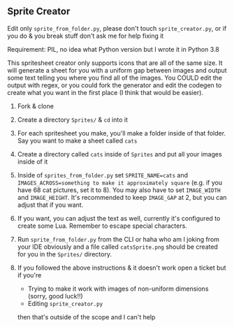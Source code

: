 ## Sprite Creator
Edit only `sprite_from_folder.py`, please don't touch `sprite_creator.py`, or if you do & you break stuff don't ask me for help fixing it

Requirement: PIL, no idea what Python version but I wrote it in Python 3.8

This spritesheet creator only supports icons that are all of the same size. It will generate a sheet for you with a uniform gap between images and output some text telling you where you find all of the images. You COULD edit the output with regex, or you could fork the generator and edit the codegen to create what you want in the first place (I think that would be easier).

1. Fork & clone
2. Create a directory `Sprites/` & `cd` into it
3. For each spritesheet you make, you'll make a folder inside of that folder. Say you want to make a sheet called `cats`
4. Create a directory called `cats` inside of `Sprites` and put all your images inside of it
5. Inside of `sprites_from_folder.py` set `SPRITE_NAME=cats` and `IMAGES_ACROSS=something to make it approximately square` (e.g. if you have 68 cat pictures, set it to 8). You may also have to set `IMAGE_WIDTH` and `IMAGE_HEIGHT`. It's recommended to keep `IMAGE_GAP` at 2, but you can adjust that if you want.
6. If you want, you can adjust the text as well, currently it's configured to create some Lua. Remember to escape special characters.
7. Run `sprite_from_folder.py` from the CLI or haha who am I joking from your IDE obviously and a file called `catsSprite.png` should be created for you in the `Sprites/` directory.
8. If you followed the above instructions & it doesn't work open a ticket but if you're
    * Trying to make it work with images of non-uniform dimensions (sorry, good luck!!)
    * Editing `sprite_creator.py`
    
    then that's outside of the scope and I can't help
